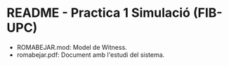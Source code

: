 # README - Practica 1 Simulació (FIB-UPC) #

- ROMABEJAR.mod: Model de Witness.
- romabejar.pdf: Document amb l'estudi del sistema.
